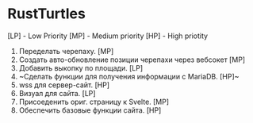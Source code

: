 # RustTurtles
[LP] - Low Priority [MP] - Medium priority [HP] - High priotity
1. Переделать черепаху. [MP]
2. Создать авто-обновление позиции черепахи через вебсокет [MP]
3. Добавить выкопку по площади. [LP]
4. ~Сделать функции для получения информации с MariaDB. [HP]~
5. wss для сервер-сайт. [HP]
6. Визуал для сайта. [LP]
7. Присоеденить ориг. страницу к Svelte. [MP]
8. Обеспечить базовые функции сайта. [HP]
